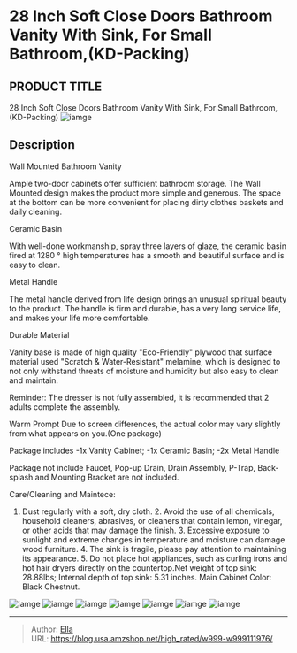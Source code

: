# 28 Inch Soft Close Doors Bathroom Vanity With Sink, For Small Bathroom,(KD-Packing)


## PRODUCT TITLE 

28 Inch Soft Close Doors Bathroom Vanity With Sink, For Small Bathroom,(KD-Packing)
![iamge](https://b2bfiles1.gigab2b.cn/image/wkseller/9085/20230710_c78dd8d3b863164250b44903ab233688.jpg)

## Description

Wall Mounted Bathroom Vanity

Ample two-door cabinets offer sufficient bathroom storage. The Wall Mounted design makes the product more simple and generous. The space at the bottom can be more convenient for placing dirty clothes baskets and daily cleaning.








Ceramic Basin

With well-done workmanship, spray three layers of glaze, the ceramic basin fired at 1280 ° high temperatures has a smooth and beautiful surface and is easy to clean.








Metal Handle

The metal handle derived from life design brings an unusual spiritual beauty to the product. The handle is firm and durable, has a very long service life, and makes your life more comfortable.








Durable Material

Vanity base is made of high quality &#34;Eco-Friendly&#34; plywood that surface material used &#34;Scratch &amp; Water-Resistant&#34; melamine, which is designed to not only withstand threats of moisture and humidity but also easy to clean and maintain.






Reminder: The dresser is not fully assembled, it is recommended that 2 adults complete the assembly.




Warm Prompt
Due to screen differences, the actual color may vary slightly from what appears on you.(One package)


Package includes
-1x Vanity Cabinet; -1x Ceramic Basin; -2x Metal Handle


Package not include
Faucet, Pop-up Drain, Drain Assembly, P-Trap, Back-splash and Mounting Bracket are not included.






Care/Cleaning and Maintece:

1. Dust regularly with a soft, dry cloth. 2. Avoid the use of all chemicals, household cleaners, abrasives, or cleaners that contain lemon, vinegar, or other acids that may damage the finish. 3. Excessive exposure to sunlight and extreme changes in temperature and moisture can damage wood furniture. 4. The sink is fragile, please pay attention to maintaining its appearance. 5. Do not place hot appliances, such as curling irons and hot hair dryers directly on the countertop.Net weight of top sink: 28.88lbs; Internal depth of top sink: 5.31 inches.
Main Cabinet Color: Black Chestnut.









![iamge](https://b2bfiles1.gigab2b.cn/image/wkseller/9085/20230710_6870c481f291f6691aa8dd24e3cb2b42.jpg)
![iamge](https://b2bfiles1.gigab2b.cn/image/wkseller/9085/20230710_1269f3e4a2a5dbf8c7ef76a6bde00b15.jpg)
![iamge](https://b2bfiles1.gigab2b.cn/image/wkseller/9085/20230710_ed1603e69ed06619fa24b6b895a7bfe9.jpg)
![iamge](https://b2bfiles1.gigab2b.cn/image/wkseller/9085/20230710_5734a65dcc22875185c88f08f41f890e.jpg)
![iamge](https://b2bfiles1.gigab2b.cn/image/wkseller/9085/20230710_868d85bcaf45db6ed809e1701311cd99.jpg)
![iamge](https://b2bfiles1.gigab2b.cn/image/wkseller/9085/20230710_04a91d325004e6286ca7a1c43b1dcf71.jpg)
![iamge](https://b2bfiles1.gigab2b.cn/image/wkseller/9085/20230710_63de2f6758a160bcae0f2d3ed873b8bf.jpg)


---

> Author: [Ella](https://blog.usa.amzshop.net/)  
> URL: https://blog.usa.amzshop.net/high_rated/w999-w999111976/  

